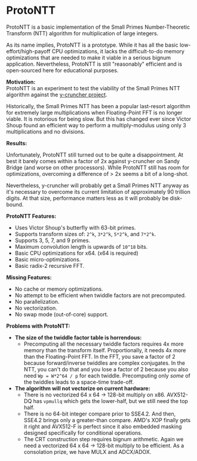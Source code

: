 ProtoNTT
========

ProtoNTT is a basic implementation of the Small Primes Number-Theoretic Transform (NTT) algorithm for multiplication of large integers.

As its name implies, ProtoNTT is a prototype. While it has all the basic low-effort/high-payoff CPU optimizations, it lacks the difficult-to-do memory optimizations that are needed to make it viable in a serious bignum application. Nevertheless, ProtoNTT is still "reasonably" efficient and is open-sourced here for educational purposes.

**Motivation:**<br>
ProtoNTT is an experiment to test the viability of the Small Primes NTT algorithm against the [y-cruncher project](http://www.numberworld.org/y-cruncher/).

Historically, the Small Primes NTT has been a popular last-resort algorithm for extremely large multiplications when Floating-Point FFT is no longer viable. It is notorious for being slow. But this has changed ever since Victor Shoup found an efficient way to perform a multiply-modulus using only 3 multiplications and no divisions.

**Results:**<br>

Unfortunately, ProtoNTT still turned out to be quite a disappointment. At best it barely comes within a factor of 2x against y-cruncher on Sandy Bridge (and worse on other processors). While ProtoNTT still has room for optimizations, overcoming a difference of > 2x seems a bit of a long-shot.

Nevertheless, y-cruncher will probably get a Small Primes NTT anyway as it's necessary to overcome its current limitation of approximately 90 trillion digits. At that size, performance matters less as it will probably be disk-bound.

**ProtoNTT Features:**<br>
 - Uses Victor Shoup's butterfly with 63-bit primes.
 - Supports transform sizes of: `2^k`, `3*2^k`, `5*2^k`, and `7*2^k`.
 - Supports 3, 5, 7, and 9 primes.
 - Maximum convolution length is upwards of `10^18` bits.
 - Basic CPU optimizations for x64. (x64 is required)
 - Basic micro-optimizations.
 - Basic radix-2 recursive FFT.

**Missing Features:**
 - No cache or memory optimizations.
 - No attempt to be efficient when twiddle factors are not precomputed.
 - No parallelization.
 - No vectorization.
 - No swap mode (out-of-core) support.

**Problems with ProtoNTT:**
 - **The size of the twiddle factor table is horrendous:**
     - Precomputing all the necessary twiddle factors requires 4x more memory than the transform itself. Proportionally, it needs 4x more than the Floating-Point FFT. In the FFT, you save a factor of 2 because forward/inverse twiddles are complex conjugates. In the NTT, you can't do that and you lose a factor of 2 because you also need `Wp = W*2^64 / p` for each twiddle. Precomputing only *some* of the twiddles leads to a space-time trade-off.
 - **The algorithm will not vectorize on current hardware:**
     - There is no vectorized 64 x 64 -> 128-bit multiply on x86. AVX512-DQ has `vpmullq` which gets the lower-half, but we still need the top half.
     - There is no 64-bit integer compare prior to SSE4.2. And then, SSE4.2 brings only a greater-than compare. AMD's XOP finally gets it right and AVX512-F is perfect since it also embedded masking designed specifically for conditional operations.
     - The CRT construction step requires bignum arithmetic. Again we need a vectorized 64 x 64 -> 128-bit multiply to be efficient. As a consolation prize, we have MULX and ADCX/ADOX.
 

